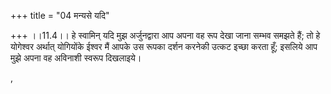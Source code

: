 +++
title = "04 मन्यसे यदि"

+++
।।11.4।। हे स्वामिन् यदि मुझ अर्जुनद्वारा आप अपना वह रूप देखा जाना सम्भव
समझते हैं; तो हे योगेश्वर अर्थात् योगियोंके ईश्वर मैं आपके उस रूपका
दर्शन करनेकी उत्कट इच्छा करता हूँ; इसलिये आप मुझे अपना वह अविनाशी स्वरूप
दिखलाइये।  
  
,
